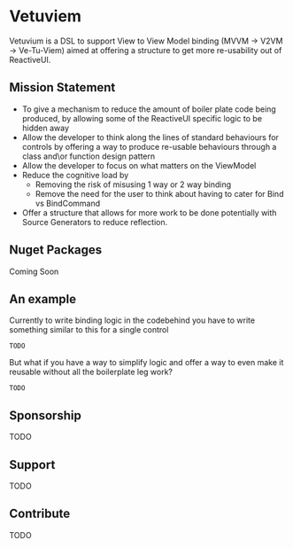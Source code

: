 # Vetuviem
Vetuvium is a DSL to support View to View Model binding (MVVM -> V2VM -> Ve-Tu-Viem) aimed at offering a structure to get more re-usability out of ReactiveUI.

## Mission Statement
* To give a mechanism to reduce the amount of boiler plate code being produced, by allowing some of the ReactiveUI specific logic to be hidden away
* Allow the developer to think along the lines of standard behaviours for controls by offering a way to produce re-usable behaviours through a class and\or function design pattern
* Allow the developer to focus on what matters on the ViewModel
* Reduce the cognitive load by
  * Removing the risk of misusing 1 way or 2 way binding
  * Remove the need for the user to think about having to cater for Bind vs BindCommand
* Offer a structure that allows for more work to be done potentially with Source Generators to reduce reflection.

## Nuget Packages

Coming Soon

## An example

Currently to write binding logic in the codebehind you have to write something similar to this for a single control

``
TODO
``

But what if you have a way to simplify logic and offer a way to even make it reusable without all the boilerplate leg work?

``
TODO
``

## Sponsorship

TODO

## Support

TODO

## Contribute

TODO


